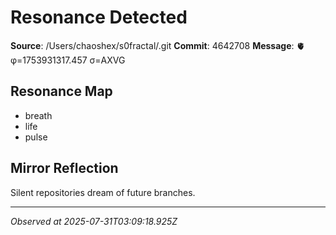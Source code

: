 # Resonance Detected

**Source**: /Users/chaoshex/s0fractal/.git
**Commit**: 4642708
**Message**: 🫀 φ=1753931317.457 σ=AXVG 

## Resonance Map
- breath
- life
- pulse

## Mirror Reflection
Silent repositories dream of future branches.

---
*Observed at 2025-07-31T03:09:18.925Z*
